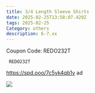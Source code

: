 ```yaml
---
title: 3/4 Length Sleeve Shirts
date: 2025-02-25T13:58:07.420Z
tags: 2025-02-25
Category: others
description: 6-7.xx
---
```

<!--StartFragment-->

C﻿oupon Code: REDO232T



<pre class="language-javascript"><code

class="language-javascript"> REDO232T</code></pre>

https://spd.ooo/7c5yk4qb1v  ad

![](https://m.media-amazon.com/images/I/81dhSwOKvFL._AC_SY741_.jpg)

<!--EndFragment-->